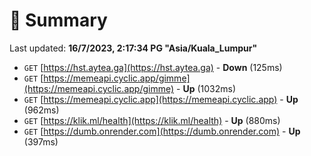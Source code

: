 # 📖 Summary
Last updated: **16/7/2023, 2:17:34 PG "Asia/Kuala_Lumpur"**

- `GET` [https://hst.aytea.ga](https://hst.aytea.ga) - **Down** (125ms)
- `GET` [https://memeapi.cyclic.app/gimme](https://memeapi.cyclic.app/gimme) - **Up** (1032ms)
- `GET` [https://memeapi.cyclic.app](https://memeapi.cyclic.app) - **Up** (962ms)
- `GET` [https://klik.ml/health](https://klik.ml/health) - **Up** (880ms)
- `GET` [https://dumb.onrender.com](https://dumb.onrender.com) - **Up** (397ms)
